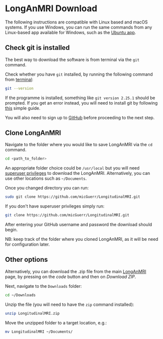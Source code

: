 # LongAnMRI Download

The following instructions are compatible with Linux based and macOS systems.
If you use Windows, you can run the same commands from any Linux-based app available for Windows, such as the [Ubuntu app](https://www.microsoft.com/en-gb/search?q=ubuntu).

## Check git is installed
The best way to download the software is from terminal via the `git` command.

Check whether you have `git` installed, by running the following command from [terminal](https://towardsdatascience.com/a-quick-guide-to-using-command-line-terminal-96815b97b955):
```bash
git --version
```
If the programme is installed, something like `git version 2.25.1` should be prompted.
If you get an error instead, you will need to install git by following [this](https://git-scm.com/book/en/v2/Getting-Started-Installing-Git) simple guide.

You will also need to sign up to [GitHub](https://github.com/) before proceeding to the next step.

## Clone LongAnMRI
Navigate to the folder where you would like to save LongAnMRI via the `cd` command.
```bash
cd <path_to_folder>
```
An appropriate folder choice could be `/usr/local` but you will need [superuser privileges](https://en.wikipedia.org/wiki/Superuser) to download the LongAnMRI.
Alternatively, you can use other locations such as `~/Documents`.

Once you changed directory you can run:
```bash
sudo git clone https://github.com/micGuerr/LongitudinalMRI.git
```
If you don't have superuser privileges simply run:
```bash
git clone https://github.com/micGuerr/LongitudinalMRI.git
```
After entering your GitHub username and password the download should begin.

NB: keep track of the folder where you cloned LongAnMRI, as it will be need for configuration later.

## Other options
Alternatively, you can download the .zip file from the main [LongAnMRI](https://github.com/micGuerr/LongitudinalMRI) page, by pressing on the *code* button and then on *Download ZIP*.

Next, navigate to the `Downloads` folder:
```bash
cd ~/Downloads
```
Unzip the file (you will need to have the `zip` command installed):
```bash
unzip LongitudinalMRI.zip
```

Move the unzipped folder to a target location, e.g.:
```bash
mv LongitudinalMRI ~/Documents/
```

